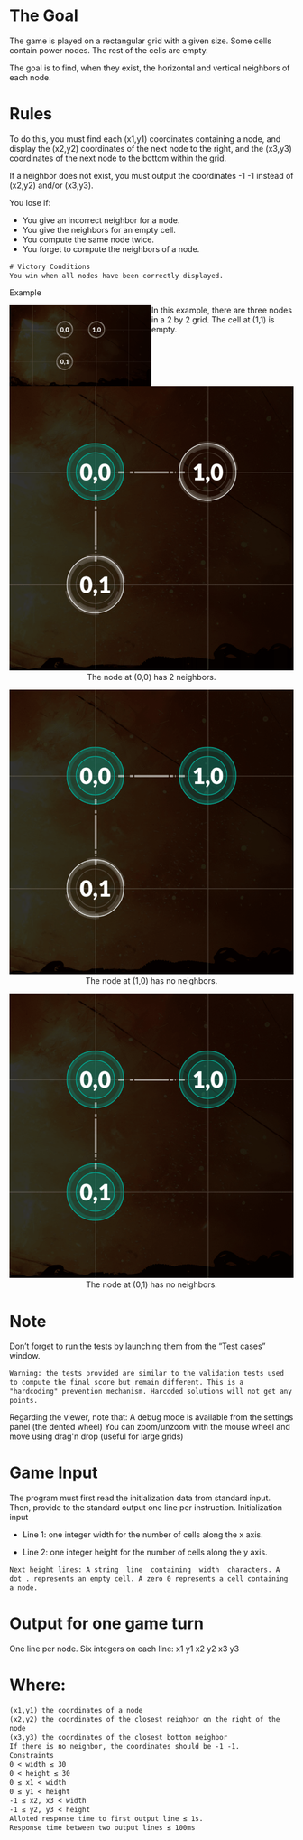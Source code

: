 # The Goal
The game is played on a rectangular grid with a given size. Some cells contain power nodes. The rest of the cells are empty.

The goal is to find, when they exist, the horizontal and vertical neighbors of each node.
# Rules
To do this, you must find each (x1,y1) coordinates containing a node, and display the (x2,y2) coordinates of the next node to the right, and the (x3,y3) coordinates of the next node to the bottom within the grid.

If a neighbor does not exist, you must output the coordinates -1 -1 instead of (x2,y2) and/or (x3,y3).

You lose if:
*   You give an incorrect neighbor for a node.
*   You give the neighbors for an empty cell.
*   You compute the same node twice.
*   You forget to compute the neighbors of a node.
 
```
# Victory Conditions
You win when all nodes have been correctly displayed.
```
Example
<p align="center">   
    <img src="0.png" width=50% align="left">
	<p >In this example, there are three nodes in a 2 by 2 grid. The cell at (1,1) is empty.</p>
</p>

<p align="center">   
    <img src="1.png">
	The node at (0,0) has 2 neighbors.
</p>

<p align="center">   
    <img src="2.png">
	The node at (1,0) has no neighbors.
</p>

<p align="center">   
    <img src="3.png">
	The node at (0,1) has no neighbors.
</p>
 

# Note
Don’t forget to run the tests by launching them from the “Test cases” window.

```
Warning: the tests provided are similar to the validation tests used to compute the final score but remain different. This is a "hardcoding" prevention mechanism. Harcoded solutions will not get any points.
```

Regarding the viewer, note that:
A debug mode is available from the settings panel (the dented wheel)
You can zoom/unzoom with the mouse wheel and move using drag'n drop (useful for large grids)

# Game Input
The program must first read the initialization data from standard input. Then, provide to the standard output one line per instruction.
Initialization input
* Line 1: one integer width for the number of cells along the x axis.

* Line 2: one integer height for the number of cells along the y axis.

```
Next height lines: A string  line  containing  width  characters. A dot . represents an empty cell. A zero 0 represents a cell containing a node.
```

# Output for one game turn
One line per node. Six integers on each line:   x1  y1  x2  y2  x3  y3

# Where:
```
(x1,y1) the coordinates of a node
(x2,y2) the coordinates of the closest neighbor on the right of the node
(x3,y3) the coordinates of the closest bottom neighbor
If there is no neighbor, the coordinates should be -1 -1.
Constraints
0 < width ≤ 30
0 < height ≤ 30
0 ≤ x1 < width
0 ≤ y1 < height
-1 ≤ x2, x3 < width
-1 ≤ y2, y3 < height
Alloted response time to first output line ≤ 1s.
Response time between two output lines ≤ 100ms
```